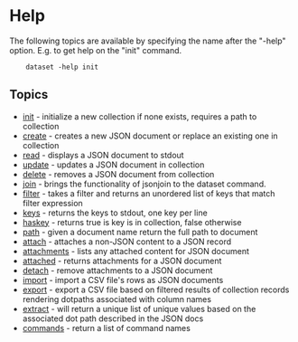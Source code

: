 
# Help

The following topics are available by specifying the name after the "-help" option.
E.g. to get help on the "init" command.

```
    dataset -help init
```

## Topics

+ [init](init.html) - initialize a new collection if none exists, requires a path to collection
+ [create](create.html) - creates a new JSON document or replace an existing one in collection
+ [read](read.html) - displays a JSON document to stdout
+ [update](update.html) - updates a JSON document in collection
+ [delete](delete.html) - removes a JSON document from collection
+ [join](join.html) - brings the functionality of jsonjoin to the dataset command.
+ [filter](filter.html) - takes a filter and returns an unordered list of keys that match filter expression
+ [keys](keys.html) - returns the keys to stdout, one key per line
+ [haskey](haskeys.html) - returns true is key is in collection, false otherwise
+ [path](path.html) - given a document name return the full path to document
+ [attach](attach.html) - attaches a non-JSON content to a JSON record 
+ [attachments](attachments.html) - lists any attached content for JSON document
+ [attached](attached.html) - returns attachments for a JSON document 
+ [detach](detach.html) - remove attachments to a JSON document
+ [import](import.html) - import a CSV file's rows as JSON documents
+ [export](export.html) - export a CSV file based on filtered results of collection records rendering dotpaths associated with column names
+ [extract](extract.html) - will return a unique list of unique values based on the associated dot path described in the JSON docs
+ [commands](commands.html) - return a list of command names

